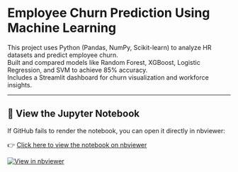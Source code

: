 # Employee Churn Prediction Using Machine Learning

This project uses Python (Pandas, NumPy, Scikit-learn) to analyze HR datasets and predict employee churn.  
Built and compared models like Random Forest, XGBoost, Logistic Regression, and SVM to achieve 85% accuracy.  
Includes a Streamlit dashboard for churn visualization and workforce insights.

---

## 📘 View the Jupyter Notebook
If GitHub fails to render the notebook, you can open it directly in nbviewer:

👉 [Click here to view the notebook on nbviewer](https://nbviewer.org/github/manwei16/fypProject/blob/main/preprocessing.ipynb)

[![View in nbviewer](https://img.shields.io/badge/View%20in-nbviewer-orange)](https://nbviewer.org/github/manwei16/fypProject/blob/main/preprocessing.ipynb)
